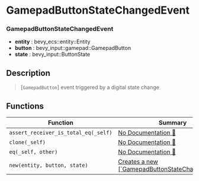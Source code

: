 # GamepadButtonStateChangedEvent

### GamepadButtonStateChangedEvent

- **entity** : bevy\_ecs::entity::Entity
- **button** : bevy\_input::gamepad::GamepadButton
- **state** : bevy\_input::ButtonState

## Description

>  [`GamepadButton`] event triggered by a digital state change

## Functions

| Function | Summary |
| --- | --- |
| `assert_receiver_is_total_eq(_self)` | [No Documentation 🚧](./gamepadbuttonstatechangedevent/assert_receiver_is_total_eq.md) |
| `clone(_self)` | [No Documentation 🚧](./gamepadbuttonstatechangedevent/clone.md) |
| `eq(_self, other)` | [No Documentation 🚧](./gamepadbuttonstatechangedevent/eq.md) |
| `new(entity, button, state)` | [ Creates a new \[\`GamepadButtonStateChangedEvent\`\]](./gamepadbuttonstatechangedevent/new.md) |